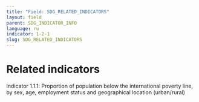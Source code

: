 ```yaml
---
title: "Field: SDG_RELATED_INDICATORS"
layout: field
parent: SDG_INDICATOR_INFO
language: ru
indicator: 1-2-1
slug: SDG_RELATED_INDICATORS
---
```

# Related indicators

Indicator 1.1.1: Proportion of population below the international poverty line, by sex, age, employment status and geographical location (urban/rural)